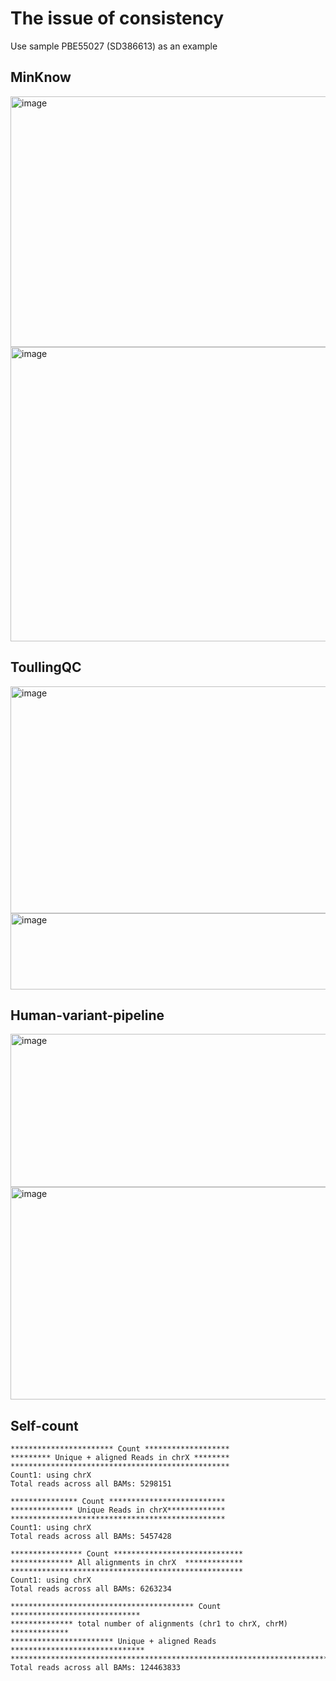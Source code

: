 # The issue of consistency
Use sample PBE55027 (SD386613) as an example
## MinKnow
<img width="1273" height="401" alt="image" src="https://github.com/user-attachments/assets/ed661eea-413d-44c6-9d57-4c3c1f0e83df" />

<img width="938" height="471" alt="image" src="https://github.com/user-attachments/assets/2afb756d-ced8-4035-bf37-f5d2426d5917" />


## ToullingQC
<img width="1115" height="363" alt="image" src="https://github.com/user-attachments/assets/685b5f98-48d9-4316-8e5b-fc69872932fe" />

<img width="727" height="122" alt="image" src="https://github.com/user-attachments/assets/531bd23c-4e84-4e6b-9f83-0e179a812886" />


## Human-variant-pipeline
<img width="1120" height="245" alt="image" src="https://github.com/user-attachments/assets/462d4819-73d8-48b2-a4e8-a3a513d52b94" />

<img width="1149" height="340" alt="image" src="https://github.com/user-attachments/assets/3236d5c2-4148-44bf-a74c-5beebca7bac7" />


## Self-count
```
*********************** Count *******************
********* Unique + aligned Reads in chrX ********
*************************************************
Count1: using chrX
Total reads across all BAMs: 5298151

*************** Count **************************
************** Unique Reads in chrX*************
************************************************
Count1: using chrX
Total reads across all BAMs: 5457428

**************** Count *****************************
************** All alignments in chrX  *************
****************************************************
Count1: using chrX
Total reads across all BAMs: 6263234

***************************************** Count *****************************
************** total number of alignments (chr1 to chrX, chrM)  *************
*********************** Unique + aligned Reads ******************************
*****************************************************************************
Total reads across all BAMs: 124463833
```
